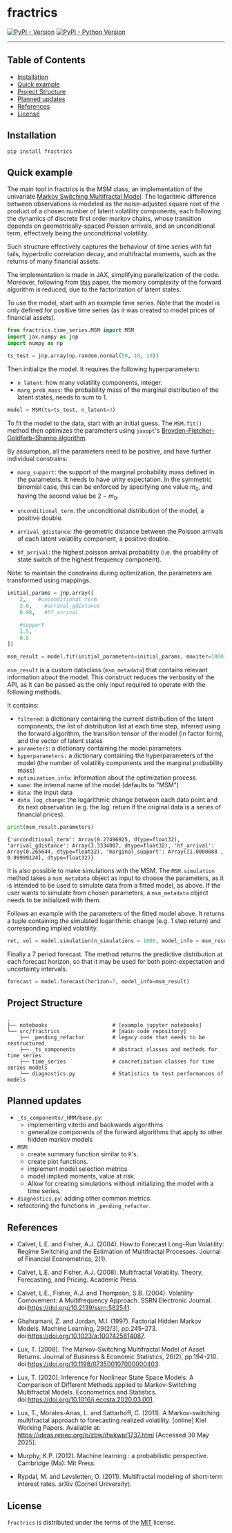 # fractrics

[![PyPI - Version](https://img.shields.io/pypi/v/fractrics.svg)](https://pypi.org/project/fractrics)
[![PyPI - Python Version](https://img.shields.io/pypi/pyversions/fractrics.svg)](https://pypi.org/project/fractrics)

-----

## Table of Contents

- [Installation](#installation)
- [Quick example](#quick-example)
- [Project Structure](#project-structure)
- [Planned updates](#planned-updates)
- [References](#references)
- [License](#license)

## Installation

```console
pip install fractrics
```

## Quick example

The main tool in fractrics is the MSM class, an implementation of the univariate [Markov Switching Multifractal Model](https://en.wikipedia.org/wiki/Markov_switching_multifractal). The logaritmic difference between observations is modeled as the noise-adjusted square root of the product of a chosen number of latent volatility components, each following the dynamics of discrete first order markov chains, whose transition depends on geometrically-spaced Poisson arrivals, and an unconditional term, effectively being the unconditional volatility.

Such structure effectively captures the behaviour of time series with fat tails, hyperbolic correlation decay, and multifractal moments, such as the returns of many financial assets.

The implementation is made in JAX, simplifying parallelization of the code. Moreover, following from [this](https://link.springer.com/article/10.1023/A:1007425814087) paper, the memory complexity of the forward algorithm is reduced, due to the factorization of latent states.

To use the model, start with an example time series. Note that the model is only defined for positive time series (as it was created to model prices of financial assets).


```python
from fractrics.time_series.MSM import MSM
import jax.numpy as jnp
import numpy as np

ts_test = jnp.array(np.random.normal(50, 10, 10))
```

Then initialize the model. It requires the following hyperparameters:
 - `n_latent`: how many volatility components, integer.
 - `marg_prob_mass`: the probability mass of the marginal distribution of the latent states, needs to sum to 1. 


```python
model = MSM(ts=ts_test, n_latent=3)
```

To fit the model to the data, start with an initial guess. The `MSM.fit()` method then optimizes the parameters using `jaxopt`'s [Broyden–Fletcher–Goldfarb–Shanno algorithm](https://en.wikipedia.org/wiki/Broyden%E2%80%93Fletcher%E2%80%93Goldfarb%E2%80%93Shanno_algorithm).

By assumption, all the parameters need to be positive, and have further individual constrains:

- `marg_support`: the support of the marginal probability mass defined in the parameters. It needs to have unity expectation. In the symmetric binomial case, this can be enforced by specifying one value $m_0$, and having the second value be $2 - m_0$.

- `unconditional_term`: the unconditional distribution of the model, a positive double.

- `arrival_gdistance`: the geometric distance between the Poisson arrivals of each latent volatility component, a positive double.

- `hf_arrival`: the highest poisson arrival probability (i.e. the proability of state switch of the highest frequency component).

Note: to maintain the constrains during optimization, the parameters are transformed using mappings.


```python
initial_params = jnp.array([
    2,    #unconditional term
    3.0,    #arrival_gdistance
    0.98,   #hf_arrival

    #support
    1.5,    
    0.5
])

msm_result = model.fit(initial_parameters=initial_params, maxiter=1000)
```

`msm_result` is a custom dataclass (`msm_metadata`) that contains relevant information about the model. This construct reduces the verbosity of the API, as it can be passed as the only input required to operate with the following methods.

It contains:
- `filtered`: a dictionary containing the current distribution of the latent components, the list of distribution list at each time step, inferred using the forward algorithm, the transition tensor of the model (in factor form), and the vector of latent states
- `parameters`: a dictionary containing the model parameters
- `hyperparameters:` a dictionary containing the hyperparameters of the model (the number of volatility components and the marginal probability mass)
- `optimization_info`: information about the optimization process
- `name`: the internal name of the model (defaults to "MSM")
- `data`: the input data
- `data_log_change`: the logarithmic change between each data point and its next observation (e.g. the log. return if the original data is a series of financial prices).


```python
print(msm_result.parameters)
```

    {'unconditional_term': Array(0.27496925, dtype=float32), 'arrival_gdistance': Array(3.3334007, dtype=float32), 'hf_arrival': Array(0.265644, dtype=float32), 'marginal_support': Array([1.0000088 , 0.99999124], dtype=float32)}


It is also possible to make simulations with the MSM. The `MSM.simulation` method takes a `msm_metadata` object as input to choose the parameters, as it is intended to be used to simulate data from a fitted model, as above. If the user wants to simulate from chosen parameters, a `msm_metadata` object needs to be initialized with them.

Follows an example with the parameters of the fitted model above. It returns a tuple containing the simulated logarithmic change (e.g. 1 step return) and corresponding implied volatility.


```python
ret, vol = model.simulation(n_simulations = 1000, model_info = msm_result)
```

Finally a 7 period forecast. The method returns the predictive distribution at each forecast horizon, so that it may be used for both point-expectation and uncertainty intervals.


```python
forecast = model.forecast(horizon=7, model_info=msm_result)
```

## Project Structure
```
.
├── notebooks                     # [example jupyter notebooks]
└── src/fractrics                 # [main code repository]
    ├── _pending_refactor         # legacy code that needs to be restructured
    ├── _ts_components            # abstract classes and methods for time series
    ├── time_series               # concretization classes for time series models
    └── diagnostics.py            # Statistics to test performances of models

```
## Planned updates

- `_ts_components/_HMM/base.py`:
    - implementing viterbi and backwards algorithms
    - generalize components of the forward algorithms that apply to other hidden markov models
- `MSM`:
    - create summary function similar to `R`'s.
    - create plot functions.
    - implement model selection metrics
    - model implied moments, value at risk.
    - Allow for creating simulations without initializing the model with a time series.
- `diagnostics.py`: adding other common metrics.
- refactoring the functions in `_pending_refactor`.

## References

- Calvet, L.E. and Fisher, A.J. (2004). How to Forecast Long-Run Volatility: Regime Switching and the Estimation of Multifractal Processes. Journal of Financial Econometrics, 2(1).

- Calvet, L.E. and Fisher, A.J. (2008). Multifractal Volatility. Theory, Forecasting, and Pricing. Academic Press.

- Calvet, L.E., Fisher, A.J. and Thompson, S.B. (2004). Volatility Comovement: A Multifrequency Approach. SSRN Electronic Journal. doi:https://doi.org/10.2139/ssrn.582541.

- Ghahramani, Z. and Jordan, M.I. (1997). Factorial Hidden Markov Models. Machine Learning, 29(2/3), pp.245–273. doi:https://doi.org/10.1023/a:1007425814087.

- Lux, T. (2008). The Markov-Switching Multifractal Model of Asset Returns. Journal of Business & Economic Statistics, 26(2), pp.194–210. doi:https://doi.org/10.1198/073500107000000403.

- Lux, T. (2020). Inference for Nonlinear State Space Models: A Comparison of Different Methods applied to Markov-Switching Multifractal Models. Econometrics and Statistics. doi:https://doi.org/10.1016/j.ecosta.2020.03.001.

- Lux, T., Morales-Arias, L. and Sattarhoff, C. (2011). A Markov-switching multifractal approach to forecasting realized volatility. [online] Kiel Working Papers. Available at: https://ideas.repec.org/p/zbw/ifwkwp/1737.html [Accessed 30 May 2025].

- Murphy, K.P. (2012). Machine learning : a probabilistic perspective. Cambridge (Ma): Mit Press.

- Rypdal, M. and Løvsletten, O. (2011). Multifractal modeling of short-term interest rates. arXiv (Cornell University).

## License

`fractrics` is distributed under the terms of the [MIT](https://spdx.org/licenses/MIT.html) license.